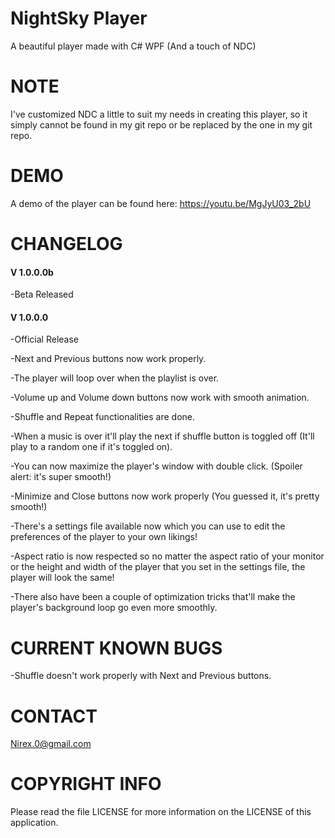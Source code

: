# NightSky Player

A beautiful player made with C# WPF (And a touch of NDC)

NOTE
====

I've customized NDC a little to suit my needs in creating this player, so it simply cannot be found in my git repo or be replaced by the one in my git repo.

DEMO
====

A demo of the player can be found here: https://youtu.be/MgJyU03_2bU


CHANGELOG
=========

#### V 1.0.0.0b

-Beta Released

#### V 1.0.0.0

-Official Release

-Next and Previous buttons now work properly.

-The player will loop over when the playlist is over.

-Volume up and Volume down buttons now work with smooth animation.

-Shuffle and Repeat functionalities are done.

-When a music is over it'll play the next if shuffle button is toggled off (It'll play to a random one if it's toggled on).

-You can now maximize the player's window with double click. (Spoiler alert: it's super smooth!)

-Minimize and Close buttons now work properly (You guessed it, it's pretty smooth!)

-There's a settings file available now which you can use to edit the preferences of the player to your own likings!

-Aspect ratio is now respected so no matter the aspect ratio of your monitor or the height and width of the player that you set in the settings file, the player will look the same!

-There also have been a couple of optimization tricks that'll make the player's background loop go even more smoothly.

CURRENT KNOWN BUGS
==================

-Shuffle doesn't work properly with Next and Previous buttons.

CONTACT
=======

Nirex.0@gmail.com

COPYRIGHT INFO
==============

Please read the file LICENSE for more information on the LICENSE of this application.
